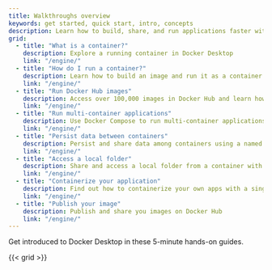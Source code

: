 ```yaml
---
title: Walkthroughs overview
keywords: get started, quick start, intro, concepts
description: Learn how to build, share, and run applications faster with Docker's 5-minute hands-on walkthroughs
grid:
  - title: "What is a container?"
    description: Explore a running container in Docker Desktop
    link: "/engine/"
  - title: "How do I run a container?"
    description: Learn how to build an image and run it as a container
    link: "/engine/"
  - title: "Run Docker Hub images"
    description: Access over 100,000 images in Docker Hub and learn how to run them as a container
    link: "/engine/"
  - title: "Run multi-container applications"
    description: Use Docker Compose to run multi-container applications
    link: "/engine/"
  - title: "Persist data between containers"
    description: Persist and share data among containers using a named volume
    link: "/engine/"
  - title: "Access a local folder"
    description: Share and access a local folder from a container with a bind mount
    link: "/engine/"
  - title: "Containerize your application"
    description: Find out how to containerize your own apps with a single command
    link: "/engine/"
  - title: "Publish your image"
    description: Publish and share you images on Docker Hub
    link: "/engine/"
---
```


Get introduced to Docker Desktop in these 5-minute hands-on guides.

{{< grid >}}